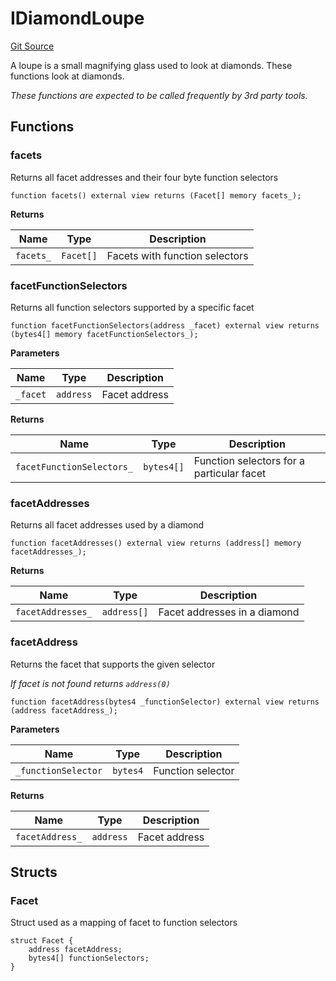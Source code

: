 # IDiamondLoupe
[Git Source](https://github.com/ubiquity/ubiquity-dollar/blob/bcb66d35bbc0a307e64d5a207866fc5188d3a6f8/src/dollar/interfaces/IDiamondLoupe.sol)

A loupe is a small magnifying glass used to look at diamonds.
These functions look at diamonds.

*These functions are expected to be called frequently by 3rd party tools.*


## Functions
### facets

Returns all facet addresses and their four byte function selectors


```solidity
function facets() external view returns (Facet[] memory facets_);
```
**Returns**

|Name|Type|Description|
|----|----|-----------|
|`facets_`|`Facet[]`|Facets with function selectors|


### facetFunctionSelectors

Returns all function selectors supported by a specific facet


```solidity
function facetFunctionSelectors(address _facet) external view returns (bytes4[] memory facetFunctionSelectors_);
```
**Parameters**

|Name|Type|Description|
|----|----|-----------|
|`_facet`|`address`|Facet address|

**Returns**

|Name|Type|Description|
|----|----|-----------|
|`facetFunctionSelectors_`|`bytes4[]`|Function selectors for a particular facet|


### facetAddresses

Returns all facet addresses used by a diamond


```solidity
function facetAddresses() external view returns (address[] memory facetAddresses_);
```
**Returns**

|Name|Type|Description|
|----|----|-----------|
|`facetAddresses_`|`address[]`|Facet addresses in a diamond|


### facetAddress

Returns the facet that supports the given selector

*If facet is not found returns `address(0)`*


```solidity
function facetAddress(bytes4 _functionSelector) external view returns (address facetAddress_);
```
**Parameters**

|Name|Type|Description|
|----|----|-----------|
|`_functionSelector`|`bytes4`|Function selector|

**Returns**

|Name|Type|Description|
|----|----|-----------|
|`facetAddress_`|`address`|Facet address|


## Structs
### Facet
Struct used as a mapping of facet to function selectors


```solidity
struct Facet {
    address facetAddress;
    bytes4[] functionSelectors;
}
```


